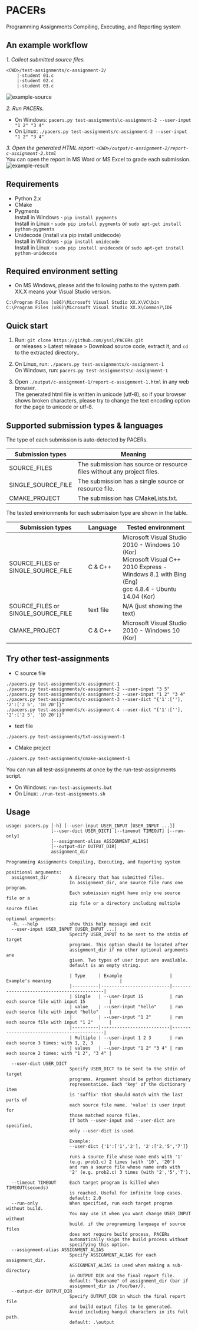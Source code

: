 # PACERs
Programming Assignments Compiling, Executing, and Reporting system

## An example workflow

*1. Collect submitted source files.*
```
<CWD>/test-assignments/c-assignment-2/
    |-student 01.c
    |-student 02.c
    |-student 03.c
```
![example-source](https://cloud.githubusercontent.com/assets/5915359/15735192/82744a64-28d1-11e6-85e6-fa958f96e758.png)

*2. Run PACERs.*  
- On Windows: ```pacers.py test-assignments\c-assignment-2 --user-input "1 2" "3 4"```
- On Linux: ```./pacers.py test-assignments/c-assignment-2 --user-input "1 2" "3 4"```

*3. Open the generated HTML report: ```<CWD>/output/c-assignment-2/report-c-assignment-2.html```*  
You can open the report in MS Word or MS Excel to grade each submission.  
![example-result](https://cloud.githubusercontent.com/assets/5915359/15764368/4ec64f70-2965-11e6-8815-ba521d3a2c0b.png)

## Requirements
- Python 2.x
- CMake
- Pygments  
    Install in Windows - ```pip install pygments```  
    Install in Linux - ```sudo pip install pygments``` or ```sudo apt-get install python-pygments```
- Unidecode (install via pip install unidecode)  
    Install in Windows - ```pip install unidecode```  
    Install in Linux - ```sudo pip install unidecode``` or ```sudo apt-get install python-unidecode```

## Required environment setting
- On MS Windows, please add the following paths to the system path. XX.X means your Visual Studio version.  
```
C:\Program Files (x86)\Microsoft Visual Studio XX.X\VC\bin  
C:\Program Files (x86)\Microsoft Visual Studio XX.X\Common7\IDE
```

## Quick start
1) Run: ```git clone https://github.com/yssl/PACERs.git```  
   or releases > Latest release > Download source code, extract it, and ```cd``` to the extracted directory..

2) On Linux, run: ```./pacers.py test-assignments/c-assignment-1```  
   On Windows, run: ```pacers.py test-assignments\c-assignment-1```

3) Open ```./output/c-assignment-1/report-c-assignment-1.html``` in any web browser.  
The generated html file is written in unicode (utf-8), so if your browser shows broken characters, please try to change the text encoding option for the page to unicode or utf-8.

## Supported submission types & languages
The type of each submission is auto-detected by PACERs.

| Submission types | Meaning      |
|--------------------------|-------------------------|
| SOURCE_FILES              | The submission has source or resource files without any project files. |
| SINGLE_SOURCE_FILE        | The submission has a single source or resource file.	 |
| CMAKE_PROJECT        | The submission has CMakeLists.txt.	 |

The tested envirionments for each submission type are shown in the table.

| Submission types | Language | Tested environment      |
|-------------------------|--------------------------|-------------------------|
| SOURCE_FILES or SINGLE_SOURCE_FILE | C & C++                      | Microsoft Visual Studio 2010 - Windows 10 (Kor)<br> Microsoft Visual C++ 2010 Express - Windows 8.1 with Bing (Eng)<br> gcc 4.8.4 - Ubuntu 14.04 (Kor) |
| SOURCE_FILES or SINGLE_SOURCE_FILE | text file                     | N/A (just showing the text) |    
| CMAKE_PROJECT | C & C++                     | Microsoft Visual Studio 2010 - Windows 10 (Kor) |    

## Try other test-assignments
- C source file
```
./pacers.py test-assignments/c-assignment-1
./pacers.py test-assignments/c-assignment-2 --user-input "3 5"
./pacers.py test-assignments/c-assignment-2 --user-input "1 2" "3 4"
./pacers.py test-assignments/c-assignment-3 --user-dict "{'1':[''], '2':['2 5', '10 20']}"
./pacers.py test-assignments/c-assignment-4 --user-dict "{'1':[''], '2':['2 5', '10 20']}"
```
- text file
```
./pacers.py test-assignments/txt-assignment-1
```
- CMake project
```
./pacers.py test-assignments/cmake-assignment-1
```
You can run all test-assignments at once by the run-test-assignments script.
- On Windows: ```run-test-assignments.bat```
- On Linux: ```./run-test-assignments.sh```

<!--
If you checked all the test-assignments are working correctly in your PC, please let me know your tested language, compiler, and OS by submitting an issues on this project so that I could update the "Tested language, compiler(or interpreter), OS" section in this page :).
-->

## Usage
```
usage: pacers.py [-h] [--user-input USER_INPUT [USER_INPUT ...]]
                 [--user-dict USER_DICT] [--timeout TIMEOUT] [--run-only]
                 [--assignment-alias ASSIGNMENT_ALIAS]
                 [--output-dir OUTPUT_DIR]
                 assignment_dir

Programming Assignments Compiling, Executing, and Reporting system

positional arguments:
  assignment_dir        A direcory that has submitted files.
                        In assignment_dir, one source file runs one program.
                        Each submission might have only one source file or a
                        zip file or a directory including multiple source files

optional arguments:
  -h, --help            show this help message and exit
  --user-input USER_INPUT [USER_INPUT ...]
                        Specify USER_INPUT to be sent to the stdin of target
                        programs. This option should be located after
                        assignment_dir if no other optional arguments are
                        given. Two types of user input are available.
                        default is an empty string.

                        | Type     | Example                  | Example's meaning                          |
                        |----------|--------------------------|--------------------------------------------|
                        | Single   | --user-input 15          | run each source file with input 15         |
                        | value    | --user-input "hello"     | run each source file with input "hello"    |
                        |          | --user-input "1 2"       | run each source file with input "1 2"      |
                        |----------|--------------------------|--------------------------------------------|
                        | Multiple | --user-input 1 2 3       | run each source 3 times: with 1, 2, 3      |
                        | values   | --user-input "1 2" "3 4" | run each source 2 times: with "1 2", "3 4" |

  --user-dict USER_DICT
                        Specify USER_DICT to be sent to the stdin of target
                        programs. Argument should be python dictionary
                        representation. Each 'key' of the dictionary item
                        is 'suffix' that should match with the last parts of
                        each source file name. 'value' is user input for
                        those matched source files.
                        If both --user-input and --user-dict are specified,
                        only --user-dict is used.

                        Example:
                        --user-dict {'1':['1','2'], '2':['2,'5','7']}

                        runs a source file whose name ends with '1'
                        (e.g. prob1.c) 2 times (with '10', '20')
                        and run a source file whose name ends with
                        '2' (e.g. prob2.c) 3 times (with '2','5','7').

  --timeout TIMEOUT     Each target program is killed when TIMEOUT(seconds)
                        is reached. Useful for infinite loop cases.
                        default: 2.0
  --run-only            When specified, run each target program without build.
                        You may use it when you want change USER_INPUT without
                        build. if the programming language of source files
                        does not require build process, PACERs
                        automatically skips the build process without
                        specifying this option.
  --assignment-alias ASSIGNMENT_ALIAS
                        Specify ASSIGNMENT_ALIAS for each assignment_dir.
                        ASSIGNMENT_ALIAS is used when making a sub-directory
                        in OUTPUT_DIR and the final report file.
                        default: "basename" of assignment_dir (bar if
                        assignment_dir is /foo/bar/).
  --output-dir OUTPUT_DIR
                        Specify OUTPUT_DIR in which the final report file
                        and build output files to be generated.
                        Avoid including hangul characters in its full path.
                        default: .\output
```
